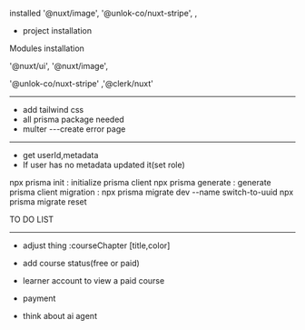 installed
 '@nuxt/image',
    '@unlok-co/nuxt-stripe',
,

- project installation

Modules installation

'@nuxt/ui',
'@nuxt/image',

'@unlok-co/nuxt-stripe'
,'@clerk/nuxt'

----------------------------
- add tailwind css
- all prisma package needed
- multer
---create error page

---------------------------------------------------------
- get userId,metadata
- If user has no metadata updated it(set role)















 npx prisma init : initialize prisma client
 npx prisma generate : generate prisma client
 migration : npx prisma migrate dev --name switch-to-uuid
npx prisma migrate reset




TO DO LIST
_______________

- adjust thing :courseChapter [title,color]
- add course status(free or paid)

- learner account to view a paid course
- payment
- think about ai agent




